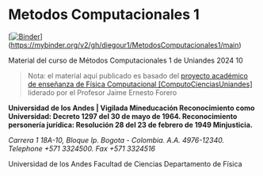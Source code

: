 # Metodos Computacionales 1

[[![Binder](https://mybinder.org/badge_logo.svg)](https://mybinder.org/v2/gh/diegour1/MetodosComputacionales1/HEAD)](https://mybinder.org/v2/gh/diegour1/MetodosComputacionales1/main)

Material del curso de Métodos Computacionales 1 de Uniandes 2024 10

> Nota: el material aquí publicado es basado del [proyecto académico de enseñanza de Física Computacional [ComputoCienciasUniandes]](http://computocienciasuniandes.github.io/) liderado por el Profesor Jaime Ernesto Forero

**Universidad de los Andes | Vigilada Mineducación
Reconocimiento como Universidad: Decreto 1297 del 30 de mayo de 1964.
Reconocimiento personería jurídica: Resolución 28 del 23 de febrero de 1949 Minjusticia.**

*Carrera 1 18A-10, Bloque Ip. Bogota - Colombia. A.A. 4976-12340.*   
*Telephone +571 3324500.*
*Fax +571 3324516*

Universidad de los Andes
Facultad de Ciencias
Departamento de Física
